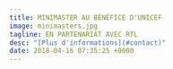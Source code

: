 ```yaml
---
title: MINIMASTER AU BÉNÉFICE D'UNICEF
image: minimasters.jpg
tagline: EN PARTENARIAT AVEC RTL
desc: "[Plus d'informations](#contact)"
date: 2018-04-16 07:35:25 +0000
---
```

